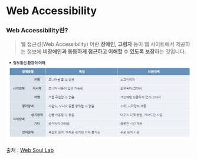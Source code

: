 # Web Accessibility

### Web Accessibility란?

> 웹 접근성(Web Accessibility) 이란 **장애인, 고령자** 등이 웹 사이트에서 제공하는 정보에 **비장애인과 동등하게 접근하고 이해할 수 있도록 보장**하는 것입니다.

![Web Accessibility](/HandBook/사진자료/web_accessibility.JPG)

출처 : [Web Soul Lab](http://www.websoul.co.kr/accessibility/define.asp)